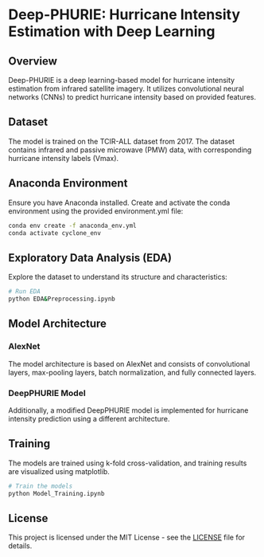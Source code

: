 # Deep-PHURIE: Hurricane Intensity Estimation with Deep Learning

## Overview

Deep-PHURIE is a deep learning-based model for hurricane intensity estimation from infrared satellite imagery. It utilizes convolutional neural networks (CNNs) to predict hurricane intensity based on provided features.

## Dataset

The model is trained on the TCIR-ALL dataset from 2017. The dataset contains infrared and passive microwave (PMW) data, with corresponding hurricane intensity labels (Vmax).

## Anaconda Environment

Ensure you have Anaconda installed. Create and activate the conda environment using the provided environment.yml file:

```bash
conda env create -f anaconda_env.yml
conda activate cyclone_env
```

## Exploratory Data Analysis (EDA)

Explore the dataset to understand its structure and characteristics:

```bash
# Run EDA
python EDA&Preprocessing.ipynb
```

## Model Architecture

### AlexNet

The model architecture is based on AlexNet and consists of convolutional layers, max-pooling layers, batch normalization, and fully connected layers.

### DeepPHURIE Model

Additionally, a modified DeepPHURIE model is implemented for hurricane intensity prediction using a different architecture.

## Training

The models are trained using k-fold cross-validation, and training results are visualized using matplotlib.

```bash
# Train the models
python Model_Training.ipynb
```

## License

This project is licensed under the MIT License - see the [LICENSE](LICENSE) file for details.
